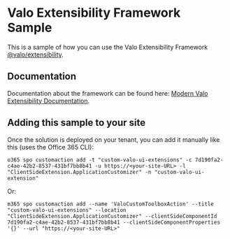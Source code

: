 # Valo Extensibility Framework Sample

This is a sample of how you can use the Valo Extensibility Framework [@valo/extensibility](https://www.npmjs.com/package/@valo/extensibility).

## Documentation

Documentation about the framework can be found here: [Modern Valo Extensibility Documentation](https://valomoderndocumentation.azurewebsites.net/intranet/extend/extensibility/).


## Adding this sample to your site

Once the solution is deployed on your tenant, you can add it manually like this (uses the Office 365 CLI):

```
o365 spo customaction add -t "custom-valo-ui-extensions" -c 7d190fa2-c4ae-42b2-8537-431bf7bb8b41 -u https://<your-site-URL> -l "ClientSideExtension.ApplicationCustomizer" -n "custom-valo-ui-extension"
```
Or:
```
m365 spo customaction add --name 'ValoCustomToolboxAction' --title "custom-valo-ui-extensions" --location "ClientSideExtension.ApplicationCustomizer" --clientSideComponentId 7d190fa2-c4ae-42b2-8537-431bf7bb8b41 --clientSideComponentProperties '{}' --url "https://<your-site-URL>"
```

